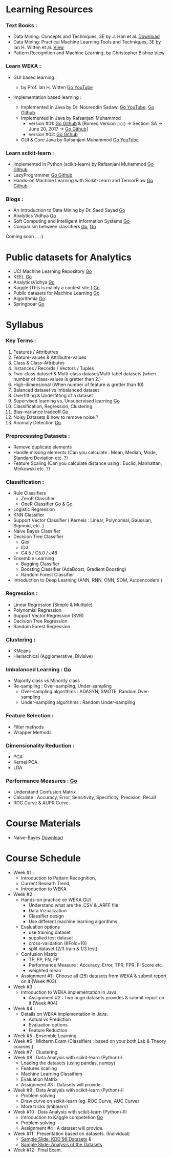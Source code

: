 # Learning Resources
### Text Books :
- Data Mining: Concepts and Techniques, 3E by J. Han et al. [Download](http://myweb.sabanciuniv.edu/rdehkharghani/files/2016/02/The-Morgan-Kaufmann-Series-in-Data-Management-Systems-Jiawei-Han-Micheline-Kamber-Jian-Pei-Data-Mining.-Concepts-and-Techniques-3rd-Edition-Morgan-Kaufmann-2011.pdf)
- Data Mining: Practical Machine Learning Tools and Techniques, 3E by Ian H. Witten et al. [View](https://www.amazon.com/Data-Mining-Practical-Techniques-Management/dp/0123748569)
- Pattern Recognition and Machine Learning, by Christopher Bishop [View](https://www.amazon.com/Pattern-Recognition-Learning-Information-Statistics/dp/0387310738)

### Learn WEKA :

- GUI based learning :
  - by Prof. Ian H. Witten [Go YouTube](https://www.youtube.com/user/WekaMOOC/playlists)
  
- Implementation based learning :
  - Implemented in Java by Dr. Noureddin Sadawi [Go YouTube](https://www.youtube.com/playlist?list=PLea0WJq13cnBVfsPVNyRAus2NK-KhCuzJ), [Go Github](https://github.com/nsadawi/WEKA-API/tree/master/src)
  - Implemented in Java by Rafsanjani Muhammod
    - version #01: [Go Github](https://github.com/mrzResearchArena/Machine-Learning-Algorithms-with-WEKA/blob/master/MainClassV1.java) & [Romeo Version :):):) -> Section: SA -> June 20, 2017 -> [Go Github](https://github.com/mrzResearchArena/Machine-Learning-Algorithms-with-WEKA/blob/master/Romeo.java)]
    - version #02: [Go Github](https://github.com/mrzResearchArena/Machine-Learning-Algorithms-with-WEKA/blob/master/MainClassV2.java)
  - GUI & Core Java by Rafsanjani Muhammod [Go YouTube](https://www.youtube.com/playlist?list=PL3BNX6CPOw7q66qsYIcF18sswBN1sJcAm)
  
### Learn scikit-learn :
- Implemented in Python (scikit-learn) by Rafsanjani Muhammod [Go Github](https://github.com/mrzResearchArena/Machine-Learning-Algorithms-with-Python)
- LazyProgrammer [Go Github](https://github.com/lazyprogrammer)
- Hands-on Machine Learning with Scikit-Learn and TensorFlow [Go Github](https://github.com/ageron/handson-ml)



### Blogs :
- An Introduction to Data Mining by Dr. Saed Sayad [Go](http://www.saedsayad.com/data_mining_map.htm)
- Analytics Vidhya [Go](https://www.analyticsvidhya.com/blog/2016/10/16-new-must-watch-tutorials-courses-on-machine-learning/)
- Soft Computing and Intelligent Information Systems [Go](http://sci2s.ugr.es/imbalanced#Introduction%20to%20Classification%20with%20Imbalanced%20Datasets)
- Comparism between classifiers [Go](http://www.devopsinfographics.com/general/programming-a-beginneraes-guide-to-machine-learning-algorithms), [Go](https://github.com/mrzResearchArena/CSI_416/blob/master/Classification-Pros-Cons.pdf)

Coming soon ... :)

# Public datasets for Analytics
- UCI Machine Learning Repository [Go](http://archive.ics.uci.edu/ml/datasets.html)
- KEEL [Go](http://keel.es/)
- AnalyticsVidhya [Go](https://www.analyticsvidhya.com/blog/2016/11/25-websites-to-find-datasets-for-data-science-projects/)
- Kaggle (This is mainly a contest site.) [Go](https://www.kaggle.com/datasets)
- Public datasets for Machine Learning [Go](http://homepages.inf.ed.ac.uk/rbf/IAPR/researchers/MLPAGES/mldat.htm)
- Algorithmia [Go](http://blog.algorithmia.com/machine-learning-datasets-for-data-scientists/)
- Springboar [Go](https://www.springboard.com/blog/free-public-data-sets-data-science-project/)


# Syllabus

### Key Terms :
  1. Features / Attributres
  2. Feature-values & Attributre-values
  3. Class & Class-Attributes
  4. Instances / Records / Vectors / Tuples
  5. Two-class dataset & Multi-class dataset/Multi-label datasets (when number of class-values is gretter than 2.)
  6. High-dimensional (When number of feature is gretter than 10)
  7. Balanced dataset vs Imbalanced dataset
  8. Overfitting & Underfitting of a dataset
  9. Supervised learning vs. Unsupervised learning [Go](http://dataaspirant.com/2014/09/19/supervised-and-unsupervised-learning/)
  10. Classification, Regression, Clustering
  11. Bias–variance tradeoff [Go](http://www.learnopencv.com/bias-variance-tradeoff-in-machine-learning/)
  12. Noisy Datasets & how to remove noise ?
  13. Anomaly Detection [Go](http://cucis.ece.northwestern.edu/projects/DMS/publications/AnomalyDetection.pdf)
  
    
### Preprocessing Datasets :
- Remove duplicate elements
- Handle missing elements (Can you calculate : Mean, Median, Mode, Standard Deviation etc. ?)
- Feature Scaling (Can you calculate distance using : Euclid, Manhattan, Minkowski etc. ?)

### Classification :
- Rule Classifiers
  - ZeroR Classifier
  - OneR Classifier [Go](http://www.cs.ccsu.edu/~markov/ccsu_courses/DataMining-7.html) & [Go](http://www.saedsayad.com/oner.htm)
- Logistic Regression
- KNN Classifier
- Support Vector Classifier ( Kernels : Linear, Polynomial, Gaussian, Sigmoid, etc. )
- Naive Bayes Classifier
- Decision Tree Classifier
  - Gini
  - ID3
  - C4.5 / C5.0 / J48
- Ensemble Learning
  - Bagging Classifier
  - Boosting Classifier (AdaBoost, Gradient Boosting)
  - Random Forest Classifier
- Introduction to Deep Learning (ANN, RNN, CNN, SOM, Autoencoders )  

### Regression :
- Linear Regression (Simple & Multiple)
- Polynomial Regression
- Support Vector Regression (SVR)
- Decision Tree Regression
- Random Forest Regression

### Clustering :
- KMeans
- Hierarchical (Agglomerative, Divisive)

### Imbalanced Learning : [Go](https://svds.com/learning-imbalanced-classes/)
- Majority class vs Minority class
- Re-sampling : Over-sampling, Under-sampling
  - Over-sampling algorithms : ADASYN, SMOTE, Random Over-sampling
  - Under-sampling algorithms : Random Under-sampling

### Feature Selection :
- Filter methods
- Wrapper Methods

### Dimensionality Reduction :
- PCA
- Kernel PCA
- LDA

### Performance Measures : [Go](https://classeval.wordpress.com/introduction/basic-evaluation-measures/)
- Understand Confusion Matrix
- Calculate : Accuracy, Error, Sensitivity, Specificity, Precision, Recall
- ROC Curve & AUPR Curve
# Course Materials
- Naive-Bayes [Download](https://github.com/mrzResearchArena/CSI_416/blob/master/MachineLearning.zip)

# Course Schedule
  - Week #1 :
    - Introduction to Pattern Recognition,
    - Current Researh Trend, 
    - Introduction to WEKA
  - Week #2 :
    - Hands-on practice on WEKA GUI
      - Understand what are the .CSV & .ARFF file
      - Data Vizualization
      - Classifier design
      - Use different machine learning algorithms
    - Evaluation options
      - use training dataset
      - supplied test dataset
      - cross-validation (KFold=10)
      - split dataset (2/3 train & 1/3 test)
    - Confusion Matrix
      - TP, FP, FN, FP
      - Performance Measure : Accuracy, Error, TPR, FPR, F-Score etc.
      - weighted mean
    - Assignment #1 : Choose all (25) datasets from WEKA & submit report on it (Week #03).
  - Week #3 :
    - Introduction to WEKA implementation in Java.
      - Assignment #2 : Two huge datasets provides & submit report on it (Week #04)
  - Week #4 :
    - Details on WEKA implementation in Java.
      - Actual vs Prediction
      - Evaluation options
      - Feature Reduction
  - Week #5 : Ensemble Learning
  - Week #6 : Midterm Exam (Classifiers : based on your both Lab & Theory courses.)
  - Week #7 : Clustering
  - Week #8 : Data Analysis with scikit-learn (Python)-I
    - Loading the datasets (using pandas, numpy)
    - Features scalling
    - Machine Learning Classifiers
    - Evaluation Matrix
    - Assignment #3 : Datasets will provide.
  - Week #9 : Data Analysis with scikit-learn (Python)-II
    - Problem solving
    - Draw curve on scikit-learn (eg. ROC Curve, AUC Curve)
    - More tricks (imblearn)
  - Week #10 : Data Analysis with scikit-learn (Python)-III
    - Introduction to Kaggle competetion [Go](https://www.kaggle.com/)
    - Problem solving
    - Assignment #4 : A dataset will provide.
  - Week #11 : Presentation based on datasets. (Individual)
    - [Sample Slide: KDD'99 Datasets](https://www.slideshare.net/RafsanjaniMuhammod/analysis-of-the-kdd-cup1999-datasets) &
    - [Sample Slide: Analysis of the Datasets](https://www.slideshare.net/RafsanjaniMuhammod/analysis-of-the-datasets) 
  - Week #12 : Final Exam.
